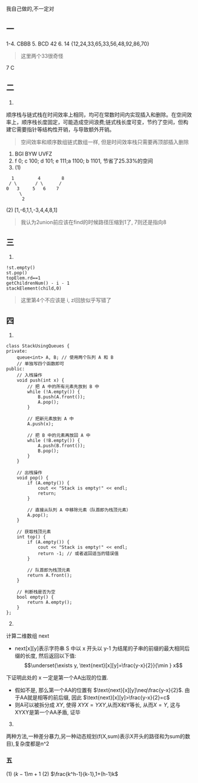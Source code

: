 我自己做的,不一定对
## 一
1-4. CBBB
5. BCD 42
6. 14 {12,24,33,65,33,56,48,92,86,70} 
> 这里两个33很奇怪

7 C
## 二
1.   
顺序栈与链式栈在时间效率上相同，均可在常数时间内实现插入和删除。在空间效率上，顺序栈长度固定，可能造成空间浪费;链式栈长度可变，节约了空间，但构建它需要指针等结构性开销，与导致额外开销。
> 空间效率和顺序数组链式数组一样, 但是时间效率栈只需要再顶部插入删除
1. BGI BYW UVFZ
2. f 0; c 100; d 101; e 111;a 1100; b 1101, 节省了25.33%的空间
3. (1)
```
  1         4        8
 / \       / \      /
0   3     5   6    7
     \
      2
```
(2)
[1,-6,1,1,-3,4,4,8,1]
> 我认为2union前应该在find的时候路径压缩到1了, 7则还是指向8


## 三
1.
```
!st.empty()
st.pop()
topElem.rd==1
getChildrenNum() - i - 1
stackElement(child,0)
```
> 这里第4个不应该是 i, zl回放似乎写错了

## 四
1.
```
class StackUsingQueues {
private:
    queue<int> A, B; // 使用两个队列 A 和 B
    // 单独写四个函数即可
public:
    // 入栈操作
    void push(int x) {
        // 把 A 中的所有元素先放到 B 中
        while (!A.empty()) {
            B.push(A.front());
            A.pop();
        }

        // 把新元素放到 A 中
        A.push(x);

        // 把 B 中的元素再放回 A 中
        while (!B.empty()) {
            A.push(B.front());
            B.pop();
        }
    }

    // 出栈操作
    void pop() {
        if (A.empty()) {
            cout << "Stack is empty!" << endl;
            return;
        }

        // 直接从队列 A 中移除元素（队首即为栈顶元素）
        A.pop();
    }

    // 获取栈顶元素
    int top() {
        if (A.empty()) {
            cout << "Stack is empty!" << endl;
            return -1; // 或者返回适当的错误值
        }

        // 队首即为栈顶元素
        return A.front();
    }

    // 判断栈是否为空
    bool empty() {
        return A.empty();
    }
};
```
2.
计算二维数组 next
- next[x][y]表示字符串 S 中以 x 开头以 y-1 为结尾的子串的前缀的最大相同后缀的长度, 然后返回以下值:
$$\underset{\exists y, \text{next}[x][y]=\frac{y-x}{2}}{\min } x$$

下证明此处的 x 一定是第一个AA出现的位置.
- 假如不是, 那么第一个AA的位置有 $\text{next}[x][y]\neq\frac{y-x}{2}$. 由于AA就是相等的前后缀, 因此 $\text{next}[x][y]>\frac{y-x}{2}=c$
- 则A可以被拆分成 $XY$, 使得 $XYX=YXY$,从而X和Y等长, 从而$X=Y$, 这与XYXY是第一个AA矛盾, 证毕

3.
两种方法,一种差分暴力,另一种动态规划(f(X,sum)表示X开头的路径和为sum的数目),复杂度都是n^2

### 五
(1) $(k-1)m+1$
(2) $\frac{k^h-1}{k-1},1+(h-1)k$